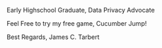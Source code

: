 Early Highschool Graduate, Data Privacy Advocate

Feel Free to try my free game, Cucumber Jump! 
                        
Best Regards, James C. Tarbert


<!---
JC-Tarb/JC-Tarb is a ✨ special ✨ repository because its `README.md` (this file) appears on your GitHub profile.
You can click the Preview link to take a look at your changes.
--->

